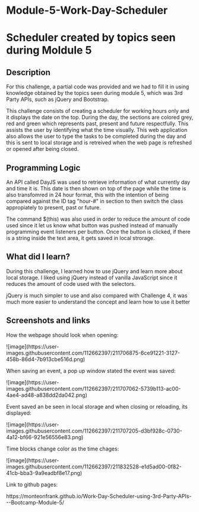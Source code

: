 # Module-5-Work-Day-Scheduler
<h1>Scheduler created by topics seen during Moldule 5</h1>

<h2><strong>Description</strong></h2>

<p>For this challenge, a partial code was provided and we had to fill it in using knowledge obtained by the topics seen during module 5, which was 3rd Party APIs, such as jQuery and Bootstrap.</p> 
  
<p>This challenge consists of creating a scheduler for working hours only and it displays the date on the top. During the day, the sections are colored grey, red and green which represents past, present and future respectfully. This assists the user by identifying what the time visually. This web application also allows the user to type the tasks to be completed during the day and this is sent to local storage and is retreived when the web page is refreshed or opened after being closed.</p>
 
<h2><strong>Programming Logic</strong></h2>
<p>An API called DayJS was used to retrieve information of what currently day and time it is. This date is then shown on top of the page while the time is also transfomred in 24 hour format, this with the intention of being compared against the ID tag "hour-#" in section to then switch the class appropiately to present, past or future.</p>
  
<p>The command $(this) was also used in order to reduce the amount of code used since it let us know what button was pushed instead of manually programming event listeners per button. Once the button is clicked, if there is a string inside the text area, it gets saved in local strorage.</p>


<h2><strong>What did I learn?</strong></h2>
<p>During this challenge, I learned how to use jQuery and learn more about local storage. I liked using jQuery instead of vanilla JavaScript since it reduces the amount of code used with the selectors. 

jQuery is much simpler to use and also compared with Challenge 4, it was much more easier to understand the concept and learn how to use it better</p>

<h2><strong>Screenshots and links</strong></h2>
<p>How the webpage should look when opening:</p>
![image](https://user-images.githubusercontent.com/112662397/211706875-6ce91221-3127-458b-86d4-7b913cbe516d.png)

<p>When saving an event, a pop up window stated the event was saved:</p>
![image](https://user-images.githubusercontent.com/112662397/211707062-5739b113-ac00-4ae4-ad48-a838dd2da042.png)

<p>Event saved an be seen in local storage and when closing or reloading, its displayed:</p>
![image](https://user-images.githubusercontent.com/112662397/211707205-d3bf928c-0730-4a12-bf66-921e56556e83.png)

<p>Time blocks change color as the time chages:</p>
![image](https://user-images.githubusercontent.com/112662397/211832528-e1d5ad00-0f82-41cb-bba3-9a9eadbf8e17.png)

<p>Link to github pages:</p>
https://monteonfrank.github.io/Work-Day-Scheduler-using-3rd-Party-APIs---Bootcamp-Module-5/

